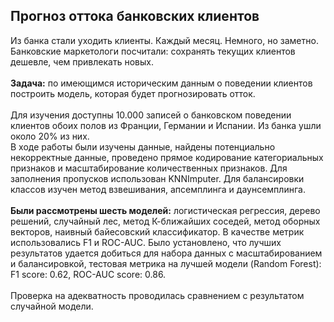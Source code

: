 ## Прогноз оттока банковских клиентов


Из банка стали уходить клиенты. Каждый месяц. Немного, но заметно. Банковские маркетологи посчитали: сохранять текущих клиентов дешевле, чем привлекать новых. </br> </br>
**Задача:** по имеющимся историческим данным о поведении клиентов построить модель, которая будет прогнозировать отток.</br>
</br>
Для изучения доступны 10.000 записей о банковском поведении клиентов обоих полов из Франции, Германии и Испании. Из банка ушли около 20% из них.</br>
В ходе работы были изучены данные, найдены потенциально некорректные данные, проведено прямое кодирование категориальных признаков и масштабирование количественных признаков. Для заполнения пропусков использован KNNImputer. Для балансировки классов изучен метод взвешивания, апсемплинга и даунсемплинга. </br>
</br>
**Были рассмотрены шесть моделей:** логистическая регрессия, дерево решений, случайный лес, метод К-ближайших соседей, метод оборных векторов, наивный байесовский классификатор. В качестве метрик использовались F1 и ROC-AUC. Было установлено, что лучших результатов удается добиться для набора данных с масштабированием и балансировкой, тестовая метрика на лучшей модели (Random Forest): F1 score: 0.62, ROC-AUC score: 0.86. </br>
</br>
Проверка на адекватность проводилась сравнением с результатом случайной модели.
